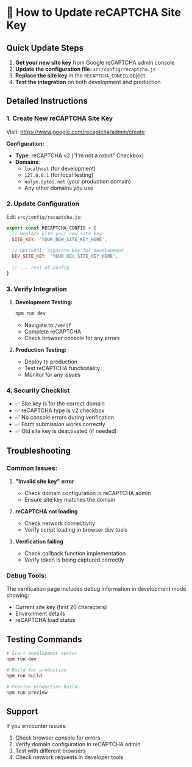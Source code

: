 # 🔑 How to Update reCAPTCHA Site Key

## Quick Update Steps

1. **Get your new site key** from Google reCAPTCHA admin console
2. **Update the configuration file**: `src/config/recaptcha.js`
3. **Replace the site key** in the `RECAPTCHA_CONFIG` object
4. **Test the integration** on both development and production

## Detailed Instructions

### 1. Create New reCAPTCHA Site Key

Visit: https://www.google.com/recaptcha/admin/create

**Configuration:**
- **Type**: reCAPTCHA v2 ("I'm not a robot" Checkbox)
- **Domains**: 
  - `localhost` (for development)
  - `127.0.0.1` (for local testing)
  - `nolyx.sytes.net` (your production domain)
  - Any other domains you use

### 2. Update Configuration

Edit `src/config/recaptcha.js`:

```javascript
export const RECAPTCHA_CONFIG = {
  // Replace with your new site key
  SITE_KEY: 'YOUR_NEW_SITE_KEY_HERE',
  
  // Optional: separate key for development
  DEV_SITE_KEY: 'YOUR_DEV_SITE_KEY_HERE',
  
  // ... rest of config
}
```

### 3. Verify Integration

1. **Development Testing:**
   ```bash
   npm run dev
   ```
   - Navigate to `/verif`
   - Complete reCAPTCHA
   - Check browser console for any errors

2. **Production Testing:**
   - Deploy to production
   - Test reCAPTCHA functionality
   - Monitor for any issues

### 4. Security Checklist

- ✅ Site key is for the correct domain
- ✅ reCAPTCHA type is v2 checkbox
- ✅ No console errors during verification
- ✅ Form submission works correctly
- ✅ Old site key is deactivated (if needed)

## Troubleshooting

### Common Issues:

1. **"Invalid site key" error**
   - Check domain configuration in reCAPTCHA admin
   - Ensure site key matches the domain

2. **reCAPTCHA not loading**
   - Check network connectivity
   - Verify script loading in browser dev tools

3. **Verification failing**
   - Check callback function implementation
   - Verify token is being captured correctly

### Debug Tools:

The verification page includes debug information in development mode showing:
- Current site key (first 20 characters)
- Environment details
- reCAPTCHA load status

## Testing Commands

```bash
# Start development server
npm run dev

# Build for production
npm run build

# Preview production build
npm run preview
```

## Support

If you encounter issues:
1. Check browser console for errors
2. Verify domain configuration in reCAPTCHA admin
3. Test with different browsers
4. Check network requests in developer tools